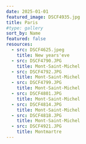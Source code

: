 ```yaml
---
date: 2025-01-01
featured_image: DSCF4935.jpg
title: Paris
#type: gallery
sort_by: Name
featured: false
resources:
  - src: DSCF4625.jpeg
    title: New years'eve
  - src: DSCF4790.JPG
    title: Mont-Saint-Michel
  - src: DSCF4792.JPG
    title: Mont-Saint-Michel
  - src: DSCF4799.JPG
    title: Mont-Saint-Michel
  - src: DSCF4801.JPG
    title: Mont-Saint-Michel
  - src: DSCF4814.JPG
    title: Mont-Saint-Michel
  - src: DSCF4818.JPG
    title: Mont-Saint-Michel
  - src: DSCF4921.JPG
    title: Montmartre
---
```

